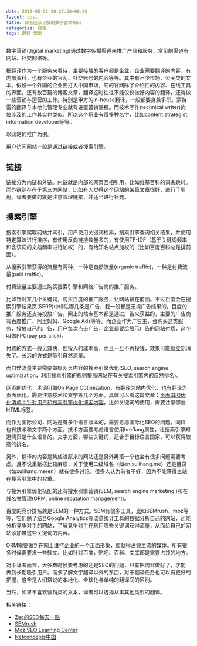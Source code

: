 ```yaml
---
date: 2019-05-21 20:27:50+08:00
layout: post
title: 译者应该了解的数字营销知识
categories: 随笔
tags: 翻译 营销
---
```


数字营销(digital marketing)通过数字传播渠道来推广产品和服务，常见的渠道有网站、社交网络等。

把翻译作为一个服务来看待，主要接触的客户都是企业。企业需要翻译的内容，有内部资料，也有企业的官网、社交账号的内容等等。其中有不少市场、公关类的文本。假设一个外国的企业要打入中国市场，它的官网除了介绍性的内容、在线工具的界面，还有数百篇的博客文章，翻译这时往往不能仅仅做好内容的翻译，还得做一些营销与运营的工作。特别是甲方的in-house翻译，一般都要身兼多职。蒙特雷的翻译与本地化管理专业就有设置营销课程。而技术写作(technical writer)岗位涉及的工作其实也类似，所以这个职业有很多种名字，比如content strategist, information developer等等。

以网站的推广为例。

用户访问网站一般是通过链接或者搜索引擎。

## 链接

链接分为内链和外链。内链就是内部的网页互相引用，比如维基百科的词条跳转。而外链则存在于第三方网站，比如有人觉得这个网站的某篇文章很好，进行了引用。译者要做的就是注意管理链接，并适当进行补充。

## 搜索引擎

搜索引擎爬取网站并索引，用户使用关键词检索，搜索引擎查询相关结果，并使用特定算法进行排序，有使用反向链接数量多的，有使用TF-IDF（基于关键词频率和含该词的文档频率进行加权）的，有给知名站点加权的（比如百度百科总是排前面）。

从搜索引擎获得的流量有两种，一种是自然流量(organic traffic)，一种是付费流量(paid traffic)。

付费流量主要通过购买搜索引擎和网络广告商的推广服务。

比如针对某几个关键词，购买百度的推广服务，让网站排在前面。不过百度会在搜索引擎结果页(SERP)中标注哪几条是广告，我一般都是无视广告结果的。百度的推广服务还支持投放广告。网上的站点基本都是通过广告来获益的，主要的广告商有百度推广、阿里妈妈、Google Ads等等。而企业作为广告主，会购买这类服务，投放自己的广告，用户每次点击广告，企业都要给展示广告的网站付费，这个叫做PPC(pay per click)。

付费的方式一般见效快，但投入的成本高，而且一旦不再投钱，效果可能就立刻消失了。长远的方式是吸引自然流量。

而自然流量主要需要做好网页内容的搜索引擎优化(SEO, search engine optimization，利用搜索引擎的规则提高网站在有关搜索引擎内的自然排名)。

网页的优化，术语叫做On Page Optimization，有翻译为站内优化，也有翻译为页面优化。需要注意技术和文字等几个方面。具体可以看这篇文章：[页面SEO优化清单：针对用户和搜索引擎优化博客内容](https://mp.weixin.qq.com/s/F_By3JMc3iD39raWctmBtg)，比如关键词的使用，需要注意哪些HTML标签。

而作为国际公司，网站是有多个语言版本的，需要考虑国际化SEO的问题，同样也有技术和文字两个方面。技术方面要考虑语言使用hreflang属性，让搜索引擎知道网页是什么语言的。文字方面，哪些关键词，适合于目标语言国家，可以获得较高的排名。

另外，翻译的内容是集成进原来的网站还是另外再搭一个也会有很多问题需要考虑。且不说重新搭比较麻烦，关于使用二级域名（如en.xulihang.me）还是目录（如xulihang.me/en）就有很多讨论，很多人认为前者不好，因为不能获得主站在搜索引擎中的权重。

与搜索引擎优化搭配的还有搜索引擎营销(SEM, search engine marketing )和在线名誉管理(ORM, online reputation management)。

百度的竞价排名就是SEM的一种方式。SEM有很多工具，比如SEMrush、moz等等，它们除了结合Google Analytics等流量统计工具的数据分析自己的网站，还能分析竞争对手的网站，了解竞争对手在利用哪些关键词获得流量，从而给自己的网站添加带这些关键词的内容。

ORM需要做到在网上维持企业的一个正面形象，那就得占领主流的媒体。所有很多时候需要发一些软文。比如针对百度，贴吧、百科、文库都是需要占领的地方。

对于译者而言，大多数时候要考虑的还是SEO的问题，只有把内容做好了，才能做到长期吸引用户。而多了解文字翻译以外的东西，对于翻译任务也可以有更好的把握，这些是人们常说的本地化、全球化与单纯的翻译间的区别。

当然，如果不喜欢营销类的文本，译者可以选择从事其他类型的翻译。

相关链接：

* [Zac的SEO每天一贴](https://www.seozac.com/)
* [SEMrush](https://www.semrush.com/)
* [Moz SEO Learning Center](https://moz.com/learn/seo)
* [Netconcepts中国](http://www.netconcepts.cn/)


